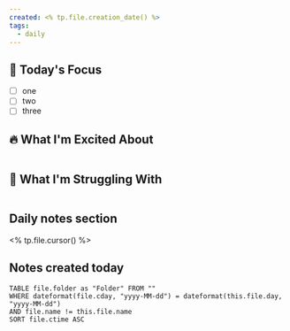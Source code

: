 ```yaml
---
created: <% tp.file.creation_date() %>
tags:
  - daily
---
```

## 🎯 Today's Focus
- [ ] one
- [ ] two
- [ ] three

## 🔥 What I'm Excited About
```
```

## 🤔 What I'm Struggling With
```
```

## Daily notes section

<% tp.file.cursor() %>

## Notes created today

```dataview
TABLE file.folder as "Folder" FROM ""
WHERE dateformat(file.cday, "yyyy-MM-dd") = dateformat(this.file.day, "yyyy-MM-dd")
AND file.name != this.file.name 
SORT file.ctime ASC
```